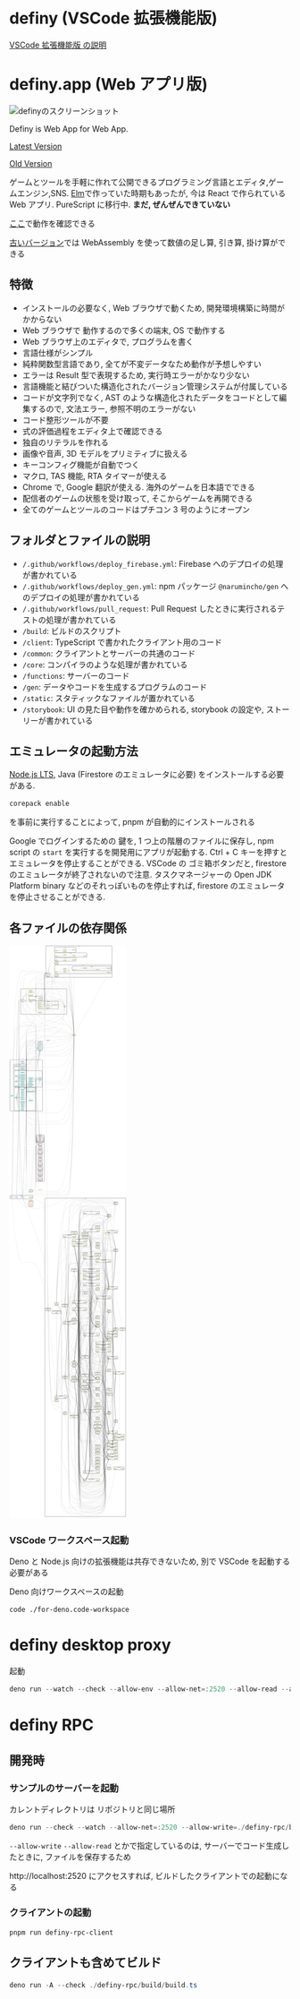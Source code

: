 # definy (VSCode 拡張機能版)

[VSCode 拡張機能版 の説明](definyVSCodeExtension.md)

# definy.app (Web アプリ版)

![definyのスクリーンショット](https://repository-images.githubusercontent.com/168463361/72534f00-ec72-11e9-94f3-370ab473bc28)

Definy is Web App for Web App.

[Latest Version](https://definy.app/?hl=en)

[Old Version](https://definy-old.web.app/)

ゲームとツールを手軽に作れて公開できるプログラミング言語とエディタ,ゲームエンジン,SNS. [Elm](https://elm-lang.org/)で作っていた時期もあったが, 今は React で作られている Web アプリ. PureScript に移行中. **まだ, ぜんぜんできていない**

[ここ](https://definy.app/?hl=ja)で動作を確認できる

[古いバージョン](https://definy-old.web.app/)では WebAssembly を使って数値の足し算, 引き算, 掛け算ができる

## 特徴

- インストールの必要なく, Web ブラウザで動くため, 開発環境構築に時間がかからない
- Web ブラウザで 動作するので多くの端末, OS で動作する
- Web ブラウザ上のエディタで, プログラムを書く
- 言語仕様がシンプル
- 純粋関数型言語であり, 全てが不変データなため動作が予想しやすい
- エラーは Result 型で表現するため, 実行時エラーがかなり少ない
- 言語機能と結びついた構造化されたバージョン管理システムが付属している
- コードが文字列でなく, AST のような構造化されたデータをコードとして編集するので, 文法エラー, 参照不明のエラーがない
- コード整形ツールが不要
- 式の評価過程をエディタ上で確認できる
- 独自のリテラルを作れる
- 画像や音声, 3D モデルをプリミティブに扱える
- キーコンフィグ機能が自動でつく
- マクロ, TAS 機能, RTA タイマーが使える
- Chrome で, Google 翻訳が使える. 海外のゲームを日本語でできる
- 配信者のゲームの状態を受け取って, そこからゲームを再開できる
- 全てのゲームとツールのコードはプチコン 3 号のようにオープン

## フォルダとファイルの説明

- `/.github/workflows/deploy_firebase.yml`: Firebase へのデプロイの処理が書かれている
- `/.github/workflows/deploy_gen.yml`: npm パッケージ `@narumincho/gen` へのデプロイの処理が書かれている
- `/.github/workflows/pull_request`: Pull Request したときに実行されるテストの処理が書かれている
- `/build`: ビルドのスクリプト
- `/client`: TypeScript で書かれたクライアント用のコード
- `/common`: クライアントとサーバーの共通のコード
- `/core`: コンパイラのような処理が書かれている
- `/functions`: サーバーのコード
- `/gen`: データやコードを生成するプログラムのコード
- `/static`: スタティックなファイルが置かれている
- `/storybook`: UI の見た目や動作を確かめられる, storybook の設定や, ストーリーが書かれている

## エミュレータの起動方法

[Node.js LTS](https://nodejs.org/ja/), Java (Firestore のエミュレータに必要) をインストールする必要がある.

```ps1
corepack enable
```

を事前に実行することによって, pnpm が自動的にインストールされる

Google でログインするための 鍵を, 1 つ上の階層のファイルに保存し, npm script の `start` を実行するを開発用にアプリが起動する. Ctrl + C キーを押すと エミュレータを停止することができる. VSCode の ゴミ箱ボタンだと, firestore のエミュレータが終了されないので注意. タスクマネージャーの Open JDK Platform binary などのそれっぽいものを停止すれば, firestore のエミュレータを停止させることができる.

## 各ファイルの依存関係

![各ファイルの依存関係のグラフ図](graph.svg)

### VSCode ワークスペース起動

Deno と Node.js 向けの拡張機能は共存できないため, 別で VSCode を起動する必要がある

Deno 向けワークスペースの起動

```sp1
code ./for-deno.code-workspace
```

# definy desktop proxy

起動

```ps1
deno run --watch --check --allow-env --allow-net=:2520 --allow-read --allow-write=./client/generated ./desktop-proxy/main.ts
```

# definy RPC

## 開発時

### サンプルのサーバーを起動

カレントディレクトリは リポジトリと同じ場所

```ps1
deno run --check --watch --allow-net=:2520 --allow-write=./definy-rpc/browserClient/src/generated --allow-read ./definy-rpc/example/exampleDev.ts
```

`--allow-write` `--allow-read` とかで指定しているのは, サーバーでコード生成したときに, ファイルを保存するため

http://localhost:2520 にアクセスすれば, ビルドしたクライアントでの起動になる

### クライアントの起動

```ps1
pnpm run definy-rpc-client
```

## クライアントも含めてビルド

```ps1
deno run -A --check ./definy-rpc/build/build.ts
```
